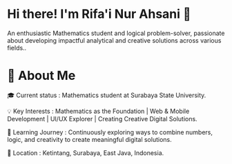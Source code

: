 # Hi there! I'm Rifa'i Nur Ahsani 👋
 An enthusiastic Mathematics student and logical problem-solver, passionate about developing impactful analytical and creative solutions across various fields..
 # 🚀 About Me 
  🎓 Current status : Mathematics student at Surabaya State University.
  
  💡 Key Interests : Mathematics as the Foundation | Web & Mobile Development | UI/UX Explorer | Creating Creative Digital Solutions.
  
  🌱 Learning Journey : Continuously exploring ways to combine numbers, logic, and creativity to create meaningful digital solutions.
  
  📍 Location : Ketintang, Surabaya, East Java, Indonesia.
<!--
**rifaiahsani/rifaiahsani** is a ✨ _special_ ✨ repository because its `README.md` (this file) appears on your GitHub profile.

Here are some ideas to get you started:

- 🔭 I’m currently working on ...
- 🌱 I’m currently learning ...
- 👯 I’m looking to collaborate on ...
- 🤔 I’m looking for help with ...
- 💬 Ask me about ...
- 📫 How to reach me: ...
- 😄 Pronouns: ...
- ⚡ Fun fact: ...
-->
